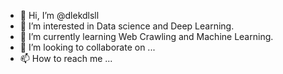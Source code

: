 - 👋 Hi, I’m @dlekdlsll
- 👀 I’m interested in Data science and Deep Learning.
- 🌱 I’m currently learning Web Crawling and Machine Learning.
- 💞️ I’m looking to collaborate on ...
- 📫 How to reach me ...

<!---
dlekdlsll/dlekdlsll is a ✨ special ✨ repository because its `README.md` (this file) appears on your GitHub profile.
You can click the Preview link to take a look at your changes.
--->
